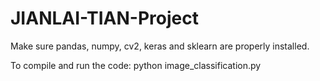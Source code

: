 # JIANLAI-TIAN-Project

Make sure pandas, numpy, cv2, keras and sklearn are properly installed. 

To compile and run the code:
python image_classification.py
